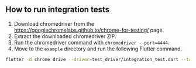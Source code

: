 ## How to run integration tests

1. Download chromedriver from the https://googlechromelabs.github.io/chrome-for-testing/ page.
2. Extract the downloaded chromedriver ZIP.
3. Run the chromedriver command with `chromedriver --port=4444`.
4. Move to the `example` directory and run the following Flutter command.

```sh
flutter -d chrome drive --driver=test_driver/integration_test.dart --target=integration_test/plugin_integration_test.dart
```
